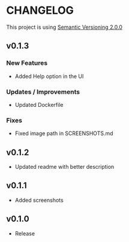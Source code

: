 CHANGELOG
================================================================================
This project is using [Semantic Versioning 2.0.0](http://semver.org/)

## v0.1.3

### New Features
 - Added Help option in the UI
 
### Updates / Improvements
 - Updated Dockerfile
 
### Fixes
 - Fixed image path in SCREENSHOTS.md
 
## v0.1.2
 - Updated readme with better description

## v0.1.1
 - Added screenshots

## v0.1.0
 - Release